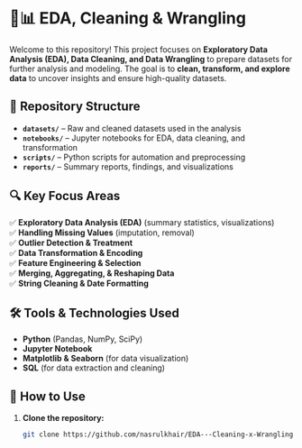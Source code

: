 # 🧹📊 EDA, Cleaning & Wrangling  

Welcome to this repository! This project focuses on **Exploratory Data Analysis (EDA), Data Cleaning, and Data Wrangling** to prepare datasets for further analysis and modeling. The goal is to **clean, transform, and explore data** to uncover insights and ensure high-quality datasets.  

## 📂 Repository Structure  

- **`datasets/`** – Raw and cleaned datasets used in the analysis  
- **`notebooks/`** – Jupyter notebooks for EDA, data cleaning, and transformation  
- **`scripts/`** – Python scripts for automation and preprocessing  
- **`reports/`** – Summary reports, findings, and visualizations  

## 🔍 Key Focus Areas  

✅ **Exploratory Data Analysis (EDA)** (summary statistics, visualizations)  
✅ **Handling Missing Values** (imputation, removal)  
✅ **Outlier Detection & Treatment**  
✅ **Data Transformation & Encoding**  
✅ **Feature Engineering & Selection**  
✅ **Merging, Aggregating, & Reshaping Data**  
✅ **String Cleaning & Date Formatting**  

## 🛠️ Tools & Technologies Used  

- **Python** (Pandas, NumPy, SciPy)  
- **Jupyter Notebook**  
- **Matplotlib & Seaborn** (for data visualization)  
- **SQL** (for data extraction and cleaning)  

## 🚀 How to Use  

1. **Clone the repository:**  
   ```bash
   git clone https://github.com/nasrulkhair/EDA---Cleaning-x-Wrangling.git

